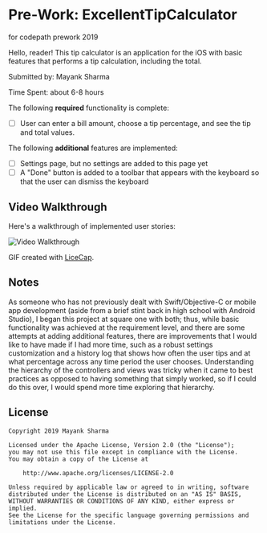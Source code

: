 # Pre-Work: ExcellentTipCalculator
for codepath prework 2019

Hello, reader! This tip calculator is an application for the iOS with basic features that performs a tip calculation, 
including the total.

Submitted by: Mayank Sharma

Time Spent: about 6-8 hours

The following **required** functionality is complete:

* [ ] User can enter a bill amount, choose a tip percentage, and see the tip and total values.

The following **additional** features are implemented:
* [ ] Settings page, but no settings are added to this page yet
* [ ] A "Done" button is added to a toolbar that appears with the keyboard so that the user can dismiss the keyboard

## Video Walkthrough 

Here's a walkthrough of implemented user stories:

<img src='https://imgur.com/a/SmOM0Ho' title='Video Walkthrough' width='' alt='Video Walkthrough' />

GIF created with [LiceCap](http://www.cockos.com/licecap/).

## Notes

As someone who has not previously dealt with Swift/Objective-C or mobile app development (aside from a brief stint back in high school with
Android Studio), I began this project at square one with both; thus, while basic functionality was achieved at the 
requirement level, and there are some attempts at adding additional features, there are improvements that I would like to 
have made if I had more time, such as a robust settings customization and a history log that shows how often the user tips 
and at what percentage across any time period the user chooses. Understanding the hierarchy of the controllers and views was 
tricky when it came to best practices as opposed to having something that simply worked, so if I could do this over, I would
spend more time exploring that hierarchy.

## License

    Copyright 2019 Mayank Sharma

    Licensed under the Apache License, Version 2.0 (the "License");
    you may not use this file except in compliance with the License.
    You may obtain a copy of the License at

        http://www.apache.org/licenses/LICENSE-2.0

    Unless required by applicable law or agreed to in writing, software
    distributed under the License is distributed on an "AS IS" BASIS,
    WITHOUT WARRANTIES OR CONDITIONS OF ANY KIND, either express or implied.
    See the License for the specific language governing permissions and
    limitations under the License.
